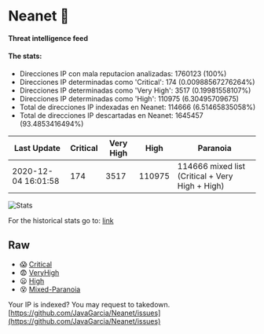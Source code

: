 # Neanet :hocho:
#### Threat intelligence feed
#### The stats:

- Direcciones IP con mala reputacion analizadas: 1760123 (100%)
- Direcciones IP determinadas como 'Critical':  174 (0.00988567276264%)
- Direcciones IP determinadas como 'Very High':  3517 (0.19981558107%)
- Direcciones IP determinadas como 'High':  110975 (6.30495709675)
- Total de direcciones IP indexadas en Neanet:  114666 (6.51465835058%)
- Total de direcciones IP descartadas en Neanet:  1645457 (93.4853416494%)

| Last Update | Critical | Very High | High | Paranoia |
| --- | --- | --- | --- | --- |
| 2020-12-04 16:01:58 | 174 | 3517 | 110975 | 114666 mixed list (Critical + Very High + High)|

![Stats](https://docs.google.com/spreadsheets/d/e/2PACX-1vSnaNMIXVabIpDJjufMlzH7poXnshF3mgd8Is1g9ytUEzVsP5my4Trn8f-xkoLLQ38xpL3HtmUexLo6/pubchart?oid=501124687&format=image)

For the historical stats go to: [link](/stats.csv)
## Raw
- :scream: [Critical](https://raw.githubusercontent.com/JavaGarcia/Neanet/master/blacklists/neanet_critical.txt)
- :fearful: [VeryHigh](https://raw.githubusercontent.com/JavaGarcia/Neanet/master/blacklists/neanet_veryHigh.txtt)
- :frowning: [High](https://raw.githubusercontent.com/JavaGarcia/Neanet/master/blacklists/neanet_high.txt)
- :dizzy_face: [Mixed-Paranoia](https://raw.githubusercontent.com/JavaGarcia/Neanet/master/blacklists/neanet_all.txt)


Your IP is indexed? You may request to takedown. [https://github.com/JavaGarcia/Neanet/issues](https://github.com/JavaGarcia/Neanet/issues)
























































































































































































































































































































































































































































































































































































































































































































































































































































































































































































































































































































































































































































































































































































































































































































































































































































































































































































































































































































































































































































































































































































































































































































































































































































































































































































































































